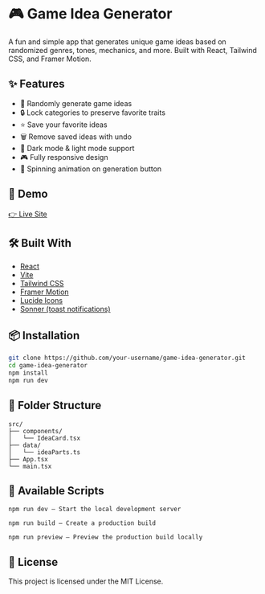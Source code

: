 # 🎮 Game Idea Generator

A fun and simple app that generates unique game ideas based on randomized genres, tones, mechanics, and more. Built with React, Tailwind CSS, and Framer Motion.

## ✨ Features

- 🎲 Randomly generate game ideas  
- 🔒 Lock categories to preserve favorite traits  
- ⭐ Save your favorite ideas  
- 🗑️ Remove saved ideas with undo  
- 🌙 Dark mode & light mode support  
- 🎮 Fully responsive design  
- 🔁 Spinning animation on generation button  

## 🚀 Demo

[👉 Live Site](https://your-deployment-url.com) <!-- Replace with your actual deployed link -->

## 🛠️ Built With

- [React](https://reactjs.org/)  
- [Vite](https://vitejs.dev/)  
- [Tailwind CSS](https://tailwindcss.com/)  
- [Framer Motion](https://www.framer.com/motion/)  
- [Lucide Icons](https://lucide.dev/)  
- [Sonner (toast notifications)](https://sonner.emilkowal.ski/)

## 📦 Installation

```bash
git clone https://github.com/your-username/game-idea-generator.git
cd game-idea-generator
npm install
npm run dev
```

## 📁 Folder Structure

```
src/
├── components/
│   └── IdeaCard.tsx
├── data/
│   └── ideaParts.ts
├── App.tsx
└── main.tsx
```

## 🔧 Available Scripts

```
npm run dev – Start the local development server

npm run build – Create a production build

npm run preview – Preview the production build locally
```

## 📄 License

This project is licensed under the MIT License.